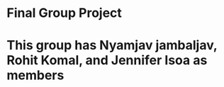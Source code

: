 # Final Group Project
# This group has Nyamjav jambaljav, Rohit Komal, and Jennifer Isoa as members
